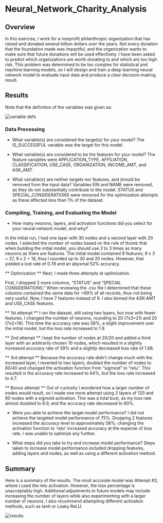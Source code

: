 # Neural_Network_Charity_Analysis

## Overview

In this exercise, I work for a nonprofit philanthropic organization that has raised and donated several billion dollars over the years. Not every donation that the foundation made was impactful, and the organization wants to make sure that future donations will be used effectively. I have been asked to predict which organizations are worth donating to and which are too high risk. This problem was determined to be too complex for statistical and machine learning models, so I will design and train a deep learning neural network model to evaluate input data and produce a clear decision-making result.

## Results

Note that the definition of the variables was given as:

![variable defs](https://user-images.githubusercontent.com/97558998/176720207-e1fc452e-4f27-457c-9da4-ae167acf0eef.png)

### Data Processing

- What variable(s) are considered the target(s) for your model? The IS_SUCCESSFUL variable was the target for this model.

- What variable(s) are considered to be the features for your model? The feature variables were APPLICATION_TYPE, AFFILIATION, CLASSIFICATION, USE_CASE, ORGANIZATION, INCOME_AMT, and ASK_AMT.

- What variable(s) are neither targets nor features, and should be removed from the input data? Variables EIN and NAME were removed, as they do not substantially contribute to the model. STATUS and SPECIAL_CONSIDERATIONS were removed for the optimization attempts as these affected less than 1% of the dataset.

### Compiling, Training, and Evaluating the Model

-	How many neurons, layers, and activation functions did you select for your neural network model, and why? 

In the initial run, I had one layer with 30 nodes and a second layer with 20 nodes. I selected the number of nodes based on the rule of thumb that when building the initial model, you should use 2 to 3 times as many neurons as there are features. The initial model contained 9 features; 9 x 3 = 27, 9 x 2 = 18, thus I rounded up to 30 and 20 nodes. However, that yielded a lost rate of 0.78 and an abysmal 52% accuracy.

** Optimization **
Next, I made three attempts at optimization.

First, I dropped 2 more columns, “STATUS” and “SPECIAL CONSIDERATIONS.” When reviewing the .csv file I determined that these columns contained the same data for >99% of all records, thus not being very useful. Now, I have 7 features instead of 9. I also binned the ASK-AMT and USE_CASE features. 

** 1st attempt **
I ran the dataset, still using two layers, but now with fewer features. I changed the number of neurons, rounding to 20 (7x3=21) and 20 (7x2=14). This time the accuracy rate was 58%, a slight improvement over the initial model, but the loss rate increased to 1.9.

** 2nd attempt **
I kept the number of nodes at 20/20 and added a third layer with an arbitrarily chosen 10 nodes, which resulted in a slightly increased accuracy rate of 59% and a slightly decreased loss rate of 1.68.

** 3rd attempt **
Because the accuracy rate didn’t change much with the increased layer, I reverted to two layers, doubled the number of nodes to 60/40 and changed the activation function from “sigmoid” to “relu”. This resulted in the accuracy rate increased to 64%, but the loss rate increased to 4.7.

** Bonus attempt **
Out of curiosity I wondered how a larger number of nodes would result, so I made one more attempt using 2 layers of 120 and 80 nodes with a sigmoid activation. This was a total bust, as my loss rate almost doubled to 8.9, and the accuracy rate decreased to 60%.

-	Were you able to achieve the target model performance? I did not achieve the targeted model performance of 75%. Dropping 2 features increased the accuracy level to approximately 58%; changing the activation function to 'relu' increased accuracy at the expense of loss rate. I was unable to optimize any further.

-	What steps did you take to try and increase model performance? Steps taken to increase model performance included dropping features, adding layers and nodes, as well as using a different activation method.

## Summary

Here is a summary of the results. The most accurate model was Attempt #3, where I used the relu activation. However, the loss percentage is unacceptably high. Additional adjustments to future models may include increasing the number of layers while also experimenting with a larger number of neurons. I also recommend attempting different activation methods, such as tanh or Leaky ReLU.

![results](https://user-images.githubusercontent.com/97558998/176722804-a866c6bf-9cc3-42c7-ae70-af6f91710d1f.png)

